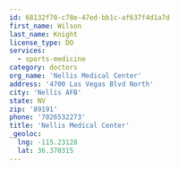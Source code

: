 ```yaml
---
id: 68132f70-c78e-47ed-bb1c-af637f4d1a7d
first_name: Wilson
last_name: Knight
license_type: DO
services:
  - sports-medicine
category: doctors
org_name: 'Nellis Medical Center'
address: '4700 Las Vegas Blvd North'
city: 'Nellis AFB'
state: NV
zip: '89191'
phone: '7026532273'
title: 'Nellis Medical Center'
_geoloc:
  lng: -115.23128
  lat: 36.370315
---
```

